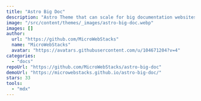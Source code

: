 ```yaml
---
title: "Astro Big Doc"
description: "Astro Theme that can scale for big documentation websites. Includes an unimited depth config menu that starts with a top appbar for sections navigation, then continues on a tree left menu for pages."
image: "/src/content/themes/_images/astro-big-doc.webp"
images: []
author:
  url: "https://github.com/MicroWebStacks"
  name: "MicroWebStacks"
  avatar: "https://avatars.githubusercontent.com/u/104671204?v=4"
categories:
  - "docs"
repoUrl: "https://github.com/MicroWebStacks/astro-big-doc"
demoUrl: "https://microwebstacks.github.io/astro-big-doc/"
stars: 33
tools:
  - "mdx"
---
```

